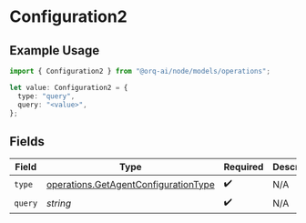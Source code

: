 # Configuration2

## Example Usage

```typescript
import { Configuration2 } from "@orq-ai/node/models/operations";

let value: Configuration2 = {
  type: "query",
  query: "<value>",
};
```

## Fields

| Field                                                                                        | Type                                                                                         | Required                                                                                     | Description                                                                                  |
| -------------------------------------------------------------------------------------------- | -------------------------------------------------------------------------------------------- | -------------------------------------------------------------------------------------------- | -------------------------------------------------------------------------------------------- |
| `type`                                                                                       | [operations.GetAgentConfigurationType](../../models/operations/getagentconfigurationtype.md) | :heavy_check_mark:                                                                           | N/A                                                                                          |
| `query`                                                                                      | *string*                                                                                     | :heavy_check_mark:                                                                           | N/A                                                                                          |